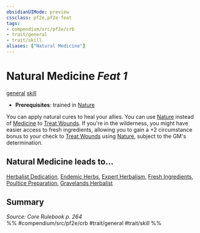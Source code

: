 ```yaml
---
obsidianUIMode: preview
cssclass: pf2e,pf2e-feat
tags:
- compendium/src/pf2e/crb
- trait/general
- trait/skill
aliases: ["Natural Medicine"]
---
```

# Natural Medicine  *Feat 1*  
[general](rules/traits/general.md "General Feat Trait")  [skill](rules/traits/skill.md "Skill Feat Trait")  

- **Prerequisites**: trained in [Nature](compendium/skills.md#Nature)

You can apply natural cures to heal your allies. You can use [Nature](compendium/skills.md#Nature) instead of [Medicine](compendium/skills.md#Medicine) to [Treat Wounds](rules/actions/treat-wounds.md). If you're in the wilderness, you might have easier access to fresh ingredients, allowing you to gain a +2 circumstance bonus to your check to [Treat Wounds](rules/actions/treat-wounds.md) using [Nature](compendium/skills.md#Nature), subject to the GM's determination.

## Natural Medicine leads to...

[Herbalist Dedication](compendium/feats/herbalist-dedication-apg.md), [Endemic Herbs](compendium/feats/endemic-herbs-apg.md), [Expert Herbalism](compendium/feats/expert-herbalism-apg.md), [Fresh Ingredients](compendium/feats/fresh-ingredients-apg.md), [Poultice Preparation](compendium/feats/poultice-preparation-apg.md), [Gravelands Herbalist](compendium/feats/gravelands-herbalist-lokl.md)

## Summary

*Source: Core Rulebook p. 264*  
%% #compendium/src/pf2e/crb #trait/general #trait/skill %%